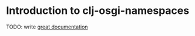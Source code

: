 # Introduction to clj-osgi-namespaces

TODO: write [great documentation](http://jacobian.org/writing/what-to-write/)
